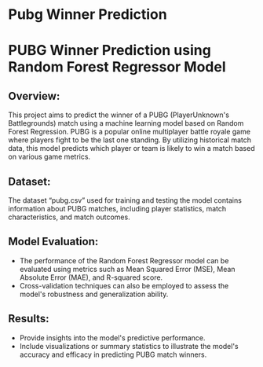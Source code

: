 # Pubg Winner Prediction
# PUBG Winner Prediction using Random Forest Regressor Model

## Overview:
This project aims to predict the winner of a PUBG (PlayerUnknown's Battlegrounds) match using a machine learning model based on Random Forest Regression. PUBG is a popular online multiplayer battle royale game where players fight to be the last one standing. By utilizing historical match data, this model predicts which player or team is likely to win a match based on various game metrics.

## Dataset:
The dataset “pubg.csv” used for training and testing the model contains information about PUBG matches, including player statistics, match characteristics, and match outcomes.

## Model Evaluation:
- The performance of the Random Forest Regressor model can be evaluated using metrics such as Mean Squared Error (MSE), Mean Absolute Error (MAE), and R-squared score.
- Cross-validation techniques can also be employed to assess the model's robustness and generalization ability.

## Results:
- Provide insights into the model's predictive performance.
- Include visualizations or summary statistics to illustrate the model's accuracy and efficacy in predicting PUBG match winners.
